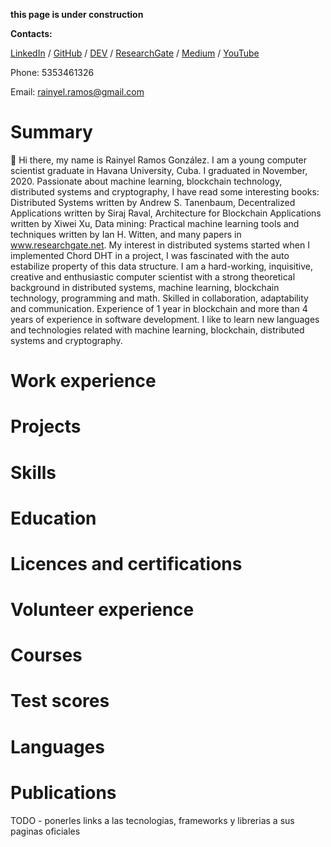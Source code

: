 **this page is under construction**

**Contacts:**

[LinkedIn][1] / [GitHub][2] / [DEV][5] / [ResearchGate][6] / [Medium][4] / [YouTube][3]

Phone: 5353461326

Email: rainyel.ramos@gmail.com

# Summary
:wave: Hi there, my name is Rainyel Ramos González. I am a young computer scientist graduate in Havana University, Cuba. I graduated in November, 2020. Passionate about machine learning, blockchain technology, distributed systems and cryptography, I have read some interesting books: Distributed Systems written by Andrew S. Tanenbaum, Decentralized Applications written by Siraj Raval, Architecture for Blockchain Applications written by Xiwei Xu, Data mining: Practical machine learning tools and techniques written by Ian H. Witten, and many papers in www.researchgate.net. My interest in distributed systems started when I implemented Chord DHT in a project, I was fascinated with the auto estabilize property of this data structure. I am a hard-working, inquisitive, creative and enthusiastic computer scientist with a strong theoretical background in distributed systems, machine learning, blockchain technology, programming and math. Skilled in collaboration, adaptability and communication. Experience of 1 year in blockchain and more than 4 years of experience in software development. I like to learn new languages and technologies related with machine learning, blockchain, distributed systems and cryptography.

[1]: https://linkedin.com/in/rainyel-ramos
[2]: https://github.com/rayniel95
[3]: https://youtube.com/channel/UCLfQBlFqyxWjXTiET5uYtKg
[4]: https://medium.com/@rainyel.ramos
[5]: https://dev.to/rayniel95
[6]: https://researchgate.net/profile/Rainyel_Gonzalez

# Work experience

# Projects

# Skills

# Education

# Licences and certifications

# Volunteer experience

# Courses

# Test scores

# Languages

# Publications
TODO - ponerles links a las tecnologias, frameworks y librerias a sus paginas oficiales


